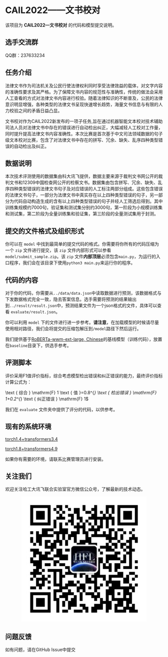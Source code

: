 # CAIL2022——文书校对

该项目为 **CAIL2022—文书校对** 的代码和模型提交说明。

## 选手交流群

QQ群：237633234

## 任务介绍

法律文书作为司法机关及公民行使法律权利同时享受法律效益的载体，对文字内容的准确性要求及其严格。为了保障文书内容的规范性与准确性，传统的做法会采用人工查看的方式对法律文书内容进行校验。随着法律知识的不断普及，公民的法律意识明显增强，各种类型的法律文书呈现快速增长趋势，海量文书信息与有限的人力校验之间的矛盾日益凸显。

文书校对作为CAIL2022新发布的一项子任务,旨在通过机器智能文本校对技术辅助司法人员对法律文书中存在的错误进行自动检出纠正，大幅减轻人工校对工作量，同时提升提高法律文书内容准确性。本次比赛是首次基于中文司法领域数据的句子级文本校对比赛，包含了对法律文书中存在的拼写、冗余、缺失、乱序四种类型错误的自动检出及纠正。

## 数据说明

本次技术评测使用的数据集由科大讯飞提供，数据主要来源于裁判文书网公开的裁判文书和12309中国检查网公开的检察文书。数据集由包含拼写、冗余、缺失、乱序四种类型错误的法律文书句子及对应错误的人工标注两部分组成。这些包含错误的法律文书句子，一部分为法律文书中真实存在以上四种类型错误的句子，另一部分为代码自动构造生成的含有以上四种类型错误的句子并经人工筛选后得到。其中训练集规模约7000句，验证集和测试集分别约3000句，第一阶段为小规模训练集和测试集，第二阶段为全量训练集和验证集，第三阶段的全量测试集用于封测。

## 提交的文件格式及组织形式

你可以在 ``model`` 中找到最简单的提交代码的格式。你需要将你所有的代码压缩为一个 ``zip`` 文件进行提交，该 ``zip`` 文件内部形式可以参看 ``model/submit_sample.zip``。该 ``zip`` 文件**内部顶层**必须包含``main.py``，为运行的入口程序，我们会在该目录下使用``python3 main.py``来运行你的程序。

## 代码的内容

对于你的代码，你需要从``../data/data.json``中读取数据进行预测，该数据格式与下发数据格式完全一致，隐去答案信息。选手需要将预测的结果输出到``../result/result.json``中，预测结果文件为一个json格式的文件，具体可以查看 ``evaluate/result.json``。

你可以利用 ``model`` 下的文件进行进一步参考。**请注意**，在加载模型的时候请尽量使用相对路径，我们会将提交的压缩包解压到``/model``路径下然后运行。

我们提供基于[RoBERTa-wwm-ext-large, Chinese](https://github.com/ymcui/Chinese-BERT-wwm)的基线模型（训练代码），放置在``baseline``目录下，供选手参考。

## 评测脚本

评价采用F1值评价指标，综合考虑模型检出错误和纠正错误的能力，最终评价指标计算公式为：

\text { 综合 } \mathrm{F} 1 \text { 值 }=0.8^{*} \text { 检出错误 } \mathrm{F} 1+0.2^{*} \text { 纠正错误 } \mathrm{F} 1$

我们在 ``evaluate`` 文件夹中提供了评分的代码，以供参考。

## 现有的系统环境

[torch1.4+transformers3.4](./envs/torch1.4+transformers3.4.txt)

[torch1.8+transformers4.9](./envs/torch1.8+transformers4.9.txt)

如果你有需要的环境，请联系比赛管理员进行安装。

## 关注我们
欢迎关注哈工大讯飞联合实验室官方微信公众号，了解最新的技术动态。

<div align=center><img width="400" height="400" src="./images/HFL.jpg"/></div>

## 问题反馈
如有问题，请在GitHub Issue中提交
